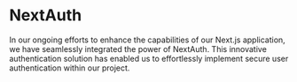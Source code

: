 # NextAuth
In our ongoing efforts to enhance the capabilities of our Next.js application, we have seamlessly integrated the power of NextAuth. This innovative authentication solution has enabled us to effortlessly implement secure user authentication within our project.
